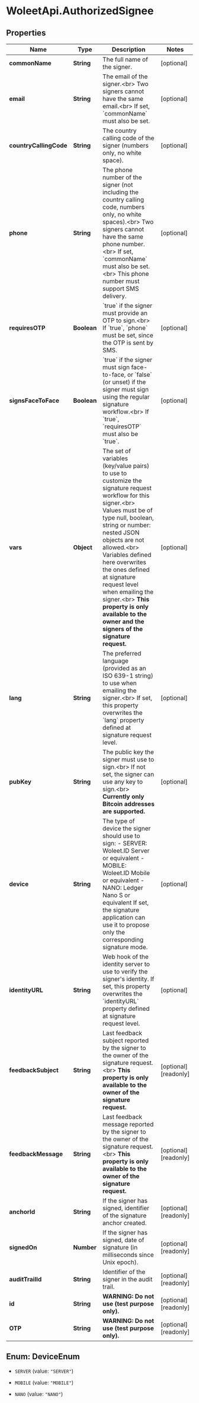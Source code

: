 # WoleetApi.AuthorizedSignee

## Properties

Name | Type | Description | Notes
------------ | ------------- | ------------- | -------------
**commonName** | **String** | The full name of the signer. | [optional] 
**email** | **String** | The email of the signer.&lt;br&gt; Two signers cannot have the same email.&lt;br&gt; If set, &#x60;commonName&#x60; must also be set.  | [optional] 
**countryCallingCode** | **String** | The country calling code of the signer (numbers only, no white space).  | [optional] 
**phone** | **String** | The phone number of the signer (not including the country calling code, numbers only, no white spaces).&lt;br&gt; Two signers cannot have the same phone number.&lt;br&gt; If set, &#x60;commonName&#x60; must also be set.&lt;br&gt; This phone number must support SMS delivery.  | [optional] 
**requiresOTP** | **Boolean** | &#x60;true&#x60; if the signer must provide an OTP to sign.&lt;br&gt; If &#x60;true&#x60;, &#x60;phone&#x60; must be set, since the OTP is sent by SMS.  | [optional] 
**signsFaceToFace** | **Boolean** | &#x60;true&#x60; if the signer must sign face-to-face, or &#x60;false&#x60; (or unset) if the signer must sign using the regular signature workflow.&lt;br&gt; If &#x60;true&#x60;, &#x60;requiresOTP&#x60; must also be &#x60;true&#x60;.  | [optional] 
**vars** | **Object** | The set of variables (key/value pairs) to use to customize the signature request workflow for this signer.&lt;br&gt; Values must be of type null, boolean, string or number: nested JSON objects are not allowed.&lt;br&gt; Variables defined here overwrites the ones defined at signature request level when emailing the signer.&lt;br&gt; **This property is only available to the owner and the signers of the signature request.**  | [optional] 
**lang** | **String** | The preferred language (provided as an ISO 639-1 string) to use when emailing the signer.&lt;br&gt; If set, this property overwrites the &#x60;lang&#x60; property defined at signature request level.  | [optional] 
**pubKey** | **String** | The public key the signer must use to sign.&lt;br&gt; If not set, the signer can use any key to sign.&lt;br&gt; **Currently only Bitcoin addresses are supported.**  | [optional] 
**device** | **String** | The type of device the signer should use to sign: - SERVER: Woleet.ID Server or equivalent - MOBILE: Woleet.ID Mobile or equivalent - NANO: Ledger Nano S or equivalent  If set, the signature application can use it to propose only the corresponding signature mode.  | [optional] 
**identityURL** | **String** | Web hook of the identity server to use to verify the signer&#39;s identity. If set, this property overwrites the &#x60;identityURL&#x60; property defined at signature request level.  | [optional] 
**feedbackSubject** | **String** | Last feedback subject reported by the signer to the owner of the signature request.&lt;br&gt; **This property is only available to the owner of the signature request.**  | [optional] [readonly] 
**feedbackMessage** | **String** | Last feedback message reported by the signer to the owner of the signature request.&lt;br&gt; **This property is only available to the owner of the signature request.**  | [optional] [readonly] 
**anchorId** | **String** | If the signer has signed, identifier of the signature anchor created. | [optional] [readonly] 
**signedOn** | **Number** | If the signer has signed, date of signature (in milliseconds since Unix epoch). | [optional] [readonly] 
**auditTrailId** | **String** | Identifier of the signer in the audit trail. | [optional] [readonly] 
**id** | **String** | **WARNING: Do not use (test purpose only).**  | [optional] [readonly] 
**OTP** | **String** | **WARNING: Do not use (test purpose only).**  | [optional] [readonly] 



## Enum: DeviceEnum


* `SERVER` (value: `"SERVER"`)

* `MOBILE` (value: `"MOBILE"`)

* `NANO` (value: `"NANO"`)




